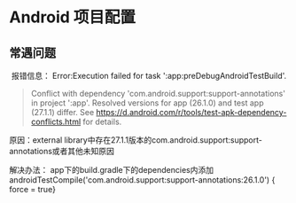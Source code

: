 #  Android 项目配置

## 常遇问题

​	报错信息：
Error:Execution failed for task ':app:preDebugAndroidTestBuild'.
> Conflict with dependency 'com.android.support:support-annotations' in project ':app'. Resolved versions for app (26.1.0) and test app (27.1.1) differ. See https://d.android.com/r/tools/test-apk-dependency-conflicts.html for details.

原因：external library中存在27.1.1版本的com.android.support:support-annotations或者其他未知原因
	
解决办法：
app下的build.gradle下的dependencies内添加					androidTestCompile('com.android.support:support-annotations:26.1.0') { force = true}





